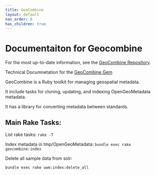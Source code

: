 ```yaml
---
title: GeoCombine
layout: default
nav_order: 8
has_children: true
---
```


# Documentaiton for Geocombine

For the most up-to-date information, see the
[GeoCombine Repository](https://github.com/OpenGeoMetadata/GeoCombine).

Technical Documnetation for the 
[GeoCombine Gem](https://www.rubydoc.info/gems/geo_combine/0.1.0/GeoCombine)

GeoCombine is a Ruby toolkit for managing geospatial metadata.

It include tasks for cloning, updating, and indexing OpenGeoMetadata metadata.

It has a library for converting metadata between standards.

## Main Rake Tasks:

List rake tasks:
`rake -T`

Index metadata in tmp/OpenGeoMetadata:
`bundle exec rake geocombine:index`

Delete all sample data from solr:

`bundle exec rake uwm:index:delete_all`
